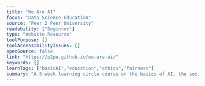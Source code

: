 ```yaml
---
title: "We Are AI"
focus: "Data Science Education"
source: "Peer 2 Peer University"
readability: ["Beginner"]
type: "Website Resource"
toolPurpose: []
toolAccessibilityIssues: []
openSource: false
link: "https://p2pu.github.io/we-are-ai/"
keywords: []
learnTags: ["basicAI","education","ethics","fairness"]
summary: "A 5-week learning circle course on the basics of AI, the social and ethical dimensions of AI, and how AI is used. "
---
```



